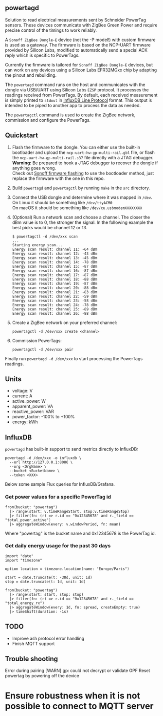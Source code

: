 ## powertagd

Solution to read electrical measurements sent by Schneider PowerTag sensors.
These devices communicate with ZigBee Green Power and require precise control
of the timings to work reliably.

A `Sonoff ZigBee Dongle-E` device (not the -P model!) with custom firmware is
used as a gateway. The firmware is based on the NCP-UART firmware provided by
Silicon Labs, modified to automatically send a special ACK reply which is specific to PowerTags.

Currently the firmware is tailored for `Sonoff ZigBee Dongle-E` devices, but can
work on any devices using a Silicon Labs EFR32MGxx chip by adapting the pinout
and rebuilding.

The `powertagd` command runs on the host and communicates with the dongle via
USB/UART using Silicon Labs `EZSP` protocol. It processes the readings received
from PowerTags. By default, each received measurement is simply printed to `stdout` in
[InfluxDB Line Protocol](https://docs.influxdata.com/influxdb/cloud/reference/syntax/line-protocol/)
format. This output is intended to be piped to another app to process the data as needed.

The `powertagctl` command is used to create the ZigBee network, commission
and configure the PowerTags.


## Quickstart

1. Flash the firmware to the dongle. You can either use the built-in bootloader
and upload the `ncp-uart-hw-gp-multi-rail.gbl` file, or flash the
`ncp-uart-hw-gp-multi-rail.s37` file directly with a JTAG debugger.<br>
__Warning:__ Be prepared to hook a JTAG debugger to recover the dongle if anything goes wrong.<br>
Check out [Sonoff firmware flashing](https://sonoff.tech/wp-content/uploads/2022/11/SONOFF-Zigbee-3.0-USB-dongle-plus-firmware-flashing-.pdf)
to use the bootloader method, just replace the firmware with the one in this repo.

2. Build `powertagd` and `powertagctl` by running `make` in the `src` directory.

3. Connect the USB dongle and determine where it was mapped in `/dev`.<br>
On Linux it should be something like `/dev/ttyACM0`<br>
On macOS it should be something like `/dev/cu.usbmodemXXXXXXXX`

4. (Optional) Run a network scan and choose a channel. The closer the dBm value is
    to 0, the stronger the signal. In the following example the best picks would
    be channel 12 or 13.
    ```
    $ powertagctl -d /dev/xxx scan
    ...
    Starting energy scan...
    Energy scan result: channel 11: -64 dBm
    Energy scan result: channel 12: -43 dBm
    Energy scan result: channel 13: -45 dBm
    Energy scan result: channel 14: -78 dBm
    Energy scan result: channel 15: -87 dBm
    Energy scan result: channel 16: -87 dBm
    Energy scan result: channel 17: -87 dBm
    Energy scan result: channel 18: -88 dBm
    Energy scan result: channel 19: -87 dBm
    Energy scan result: channel 20: -88 dBm
    Energy scan result: channel 21: -83 dBm
    Energy scan result: channel 22: -59 dBm
    Energy scan result: channel 23: -58 dBm
    Energy scan result: channel 24: -78 dBm
    Energy scan result: channel 25: -89 dBm
    Energy scan result: channel 26: -88 dBm
    ```

5. Create a ZigBee network on your preferred channel:
    ```
    powertagctl -d /dev/xxx create <channel>
    ```

6. Commission PowerTags:
    ```
    powertagctl -d /dev/xxx pair
    ```

Finally run `powertagd -d /dev/xxx` to start processing the PowerTags readings.

## Units

- voltage: V
- current: A
- active_power: W
- apparent_power: VA
- reactive_power: VAR
- power_factor: -100% to +100%
- energy: kWh

## InfluxDB

`powertagd` has built-in support to send metrics directly to InfluxDB:
```
powertagd -d /dev/xxx -o influxdb \
  --url http://127.0.0.1:8086 \
  --org <OrgName> \
  --bucket <BucketName> \
  --token <XXX>
```

Below some sample Flux queries for InfluxDB/Grafana.

### Get power values for a specific PowerTag id
```
from(bucket: "powertag")
  |> range(start: v.timeRangeStart, stop:v.timeRangeStop)
  |> filter(fn: (r) => r.id == "0x12345678" and r._field == "total_power_active")
  |> aggregateWindow(every: v.windowPeriod, fn: mean)
```
Where "powertag" is the bucket name and 0x12345678 is the PowerTag id.

### Get daily energy usage for the past 30 days
```
import "date"
import "timezone"

option location = timezone.location(name: "Europe/Paris")

start = date.truncate(t: -30d, unit: 1d)
stop = date.truncate(t: 1d, unit: 1d)

from(bucket: "powertag")
  |> range(start: start, stop: stop)
  |> filter(fn: (r) => r.id == "0x12345678" and r._field == "total_energy_rx")
  |> aggregateWindow(every: 1d, fn: spread, createEmpty: true)
  |> timeShift(duration: -1s)

```


## TODO

- Improve ash protocol error handling
- Finish MQTT support

## Trouble shooting
Error during pairing
[WARN] gp: could not decrypt or validate GPF
Reset powertag by powering off the device

# Ensure robustness when it is not possible to connect to MQTT server

